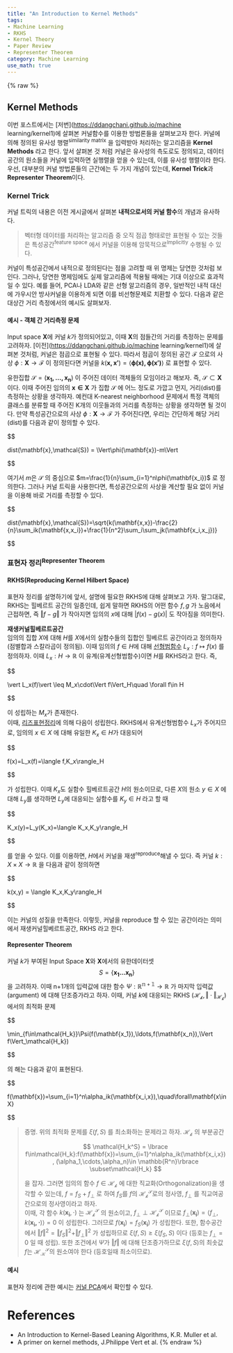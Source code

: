 ```yaml
---
title: "An Introduction to Kernel Methods"
tags:
- Machine Learning
- RKHS
- Kernel Theory
- Paper Review
- Representer Theorem
category: Machine Learning
use_math: true
---
```

{% raw %}
  
## Kernel Methods
이번 포스트에서는 [저번](https://ddangchani.github.io/machine learning/kernel1)에 살펴본 커널함수를 이용한 방법론들을 살펴보고자 한다. 커널에 의해 정의된 유사성 행렬<sup>similarity matrix</sup> 을 입력받아 처리하는 알고리즘을 **Kernel Methods** 라고 한다. 앞서 살펴본 것 처럼 커널은 유사성의 측도로도 정의되고, 데이터공간의 원소들을 커널에 입력하면 실행렬을 얻을 수 있는데, 이를 유사성 행렬이라 한다. 우선, 대부분의 커널 방법론들의 근간에는 두 가지 개념이 있는데, **Kernel Trick**과 **Representer Theorem**이다. 

### Kernel Trick
커널 트릭의 내용은 이전 게시글에서 살펴본 **내적으로서의 커널 함수**의 개념과 유사하다.   
> 벡터형 데이터를 처리하는 알고리즘 중 오직 점곱 형태로만 표현될 수 있는 것들은 특성공간<sup>feature space</sup> 에서 커널을 이용해 암묵적으로<sup>Implicitly</sup> 수행될 수 있다.

커널이 특성공간에서 내적으로 정의된다는 점을 고려할 때 위 명제는 당연한 것처럼 보인다. 그러나, 당연한 명제임에도 실제 알고리즘에 적용될 때에는 기대 이상으로 효과적일 수 있다. 예를 들어, PCA나 LDA와 같은 선형 알고리즘의 경우, 일반적인 내적 대신에 가우시안 방사커널을 이용하게 되면 이를 비선형문제로 치환할 수 있다. 다음과 같은 대상간 거리 측정에서의 예시도 살펴보자.   
#### 예시 - 객체 간 거리측정 문제
Input space $\mathbf{X}$에 커널 $k$가 정의되어있고, 이때 $\mathbf{X}$의 점들간의 거리를 측정하는 문제를 고려하자. [이전](https://ddangchani.github.io/machine learning/kernel1)에 살펴본 것처럼, 커널은 점곱으로 표현될 수 있다. 따라서 점곱이 정의된 공간 $\mathcal{F}$ 으로의 사상 $\phi:\mathbf{X}\to \mathcal{F}$ 이 정의된다면 커널을 $k(\mathbf{x,x'})=\langle\mathbf{\phi(x),\phi(x')}\rangle$ 로 표현할 수 있다.   

유한집합 $\mathcal{S}=(\mathbf{x_1,\ldots,x_n})$ 이 주어진 데이터 객체들의 모임이라고 해보자. 즉, $\mathcal{S}\subset\mathbf{X}$ 이다. 이때 주어진 임의의 $\mathbf{x\in X}$ 가 집합 $\mathcal{S}$ 에 어느 정도로 가깝고 먼지, 거리(dist)를 측정하는 상황을 생각하자. 예컨대 K-nearest neighborhood 문제에서 특정 객체의 클래스를 분류할 때 주어진 K개의 이웃들과의 거리를 측정하는 상황을 생각하면 될 것이다. 만약 특성공간으로의 사상 $\phi:\mathbf{X}\to \mathcal{F}$ 가 주어진다면, 우리는 간단하게 해당 거리(dist)를 다음과 같이 정의할 수 있다.   

$$

dist(\mathbf{x},\mathcal{S}) = \Vert\phi(\mathbf{x})-m\Vert

$$   

여기서 $m$은 $\mathcal{S}$ 의 중심으로 $m=\frac{1}{n}\sum_{i=1}^n\phi(\mathbf{x_i})$ 로 정의한다. 그러나 커널 트릭을 사용한다면, 특성공간으로의 사상을 계산할 필요 없이 커널을 이용해 바로 거리를 측정할 수 있다.   

$$

dist(\mathbf{x},\mathcal{S})=\sqrt{k(\mathbf{x,x})-\frac{2}{n}\sum_ik(\mathbf{x,x_i})+\frac{1}{n^2}\sum_i\sum_jk(\mathbf{x_i,x_j})}

$$   

### 표현자 정리<sup>Representer Theorem</sup>   
#### RKHS(Reproducing Kernel Hilbert Space)
표현자 정리를 설명하기에 앞서, 설명에 필요한 RKHS에 대해 살펴보고 가자. 말그대로, RKHS는 힐베르트 공간의 일종인데, 쉽게 말하면 RKHS의 어떤 함수 $f,g$ 가 노음에서 근접하면, 즉 $\Vert f-g\Vert$ 가 작아지면 임의의 $x$에 대해 $\vert f(x)-g(x)\vert$ 도 작아짐을 의미한다.   

**재생커널힐베르트공간**   
임의의 집합 $X$에 대해 $H$를 $X$에서의 실함수들의 집합인 힐베르트 공간이라고 정의하자(점별합과 스칼라곱이 정의됨). 이때 임의의 $f\in H$에 대해 [선형범함수](https://ddangchani.github.io/mathematics/실해석학12) $L_x:f\mapsto f(x)$ 를 정의하자. 이때 $L_x:H\to \mathbb{R}$ 이 유계(유계선형범함수)이면 $H$를 RKHS라고 한다. 즉,    

$$

\vert L_x(f)\vert \leq M_x\cdot\Vert f\Vert_H\quad \forall f\in H

$$   

이 성립하는 $M_x$가 존재한다.    
이때, [리즈표현정리](https://ddangchani.github.io/mathematics/실해석학12)에 의해 다음이 성립한다. RKHS에서 유계선형범함수 $L_x$가 주어지므로, 임의의 $x\in X$ 에 대해 유일한 $K_x\in H$가 대응되어   

$$

f(x)=L_x(f)=\langle f,K_x\rangle_H

$$   

가 성립한다. 이때 $K_x$도 실함수 힐베르트공간 $H$의 원소이므로, 다른 
$X$의 원소 $y\in X$ 에 대해 $L_y$를 생각하면 $L_y$에 대응되는 실함수를 $K_y\in H$ 라고 할 때   

$$

K_x(y)=L_y(K_x)=\langle K_x,K_y\rangle_H

$$

를 얻을 수 있다. 이를 이용하면, $H$에서 커널을 재생<sup>reproduce</sup>해낼 수 있다. 즉 커널 $k:X\times X\to \mathbb{R}$ 을 다음과 같이 정의하면   

$$

k(x,y) = \langle K_x,K_y\rangle_H

$$   

이는 커널의 성질을 만족한다. 이렇듯, 커널을 reproduce 할 수 있는 공간이라는 의미에서 재생커널힐베르트공간, RKHS 라고 한다.   

#### Representer Theorem
커널 $k$가 부여된 Input Space $\mathbf{X}$와 $\mathbf{X}$에서의 유한데이터셋 $$S=\lbrace \mathbf{x_1\ldots x_n}\rbrace $$ 을 고려하자. 이때 n+1개의 입력값에 대한 함수 $\Psi:\mathbb{R^{n+1}\to R}$ 가 마지막 입력값(argument) 에 대해 단조증가라고 하자. 이때, 커널 $k$에 대응되는 RKHS $(\mathcal{H_k},\Vert\cdot\Vert_\mathcal{H_k})$에서의 최적화 문제   

$$

\min_{f\in\mathcal{H_k}}\Psi(f(\mathbf{x_1}),\ldots,f(\mathbf{x_n}),\Vert f\Vert_\mathcal{H_k})

$$   

의 해는 다음과 같이 표현된다.   

$$

f(\mathbf{x})=\sum_{i=1}^n\alpha_ik(\mathbf{x_i,x}),\quad\forall\mathbf{x\in X}

$$   

> 증명.
> 위의 최적화 문제를 $\xi(f,S)$ 를 최소화하는 문제라고 하자. $\mathcal{H_k}$ 의 부분공간   
> 
> $$ \mathcal{H_k^S} = \lbrace f\in\mathcal{H_k}:f(\mathbf{x})=\sum_{i=1}^n\alpha_ik(\mathbf{x_i,x}), (\alpha_1,\cdots,\alpha_n)\in \mathbb{R^n}\rbrace \subset\mathcal{H_k} $$   
> 
> 을 잡자. 그러면 임의의 함수 $f\in\mathcal{H_k}$ 에 대한 직교화(Orthogonalization)을 생각할 수 있는데, $f=f_S+f_\perp$ 로 하여 $f_S$를 $f$의 $\mathcal{H_k^S}$로의 정사영, $f_\perp$ 를 직교여공간으로의 정사영이라고 하자.   
> 이때, 각 함수 $k(\mathbf{x_i},\cdot)$ 는 $\mathcal{H_k^S}$ 의 원소이고, $f_\perp\perp\mathcal{H_k^S}$ 이므로 $f_\perp(\mathbf{x_i})=\langle f_\perp,k(\mathbf{x_i,\cdot})\rangle = 0$ 이 성립한다. 그러므로 $f(\mathbf{x_i})=f_S(\mathbf{x_i})$ 가 성립한다.
> 또한, 함수공간에서 $\Vert f\Vert^2 = \Vert f_S\Vert^2+\Vert f_\perp\Vert^2$ 가 성립하므로 $\xi(f,S)\geq\xi(f_S,S)$ 이다 (등호는 $f_\perp=0$ 일 때 성립). 또한 조건에서 $\Psi$가 $\Vert f\Vert$ 에 대해 단조증가하므로 $\xi(f,S)$의 최솟값 $f$는 $\mathcal{H_K^S}$의 원소여야 한다 (등호일때 최소이므로).

#### 예시
표현자 정리에 관한 예시는 [커널 PCA](https://ddangchani.github.io/machine%20learning/kernelpca/)에서 확인할 수 있다.


# References
- An Introduction to Kernel-Based Leaning Algorithms, K.R. Muller et al.
- A primer on kernel methods, J.Philippe Vert et al.
{% endraw %}